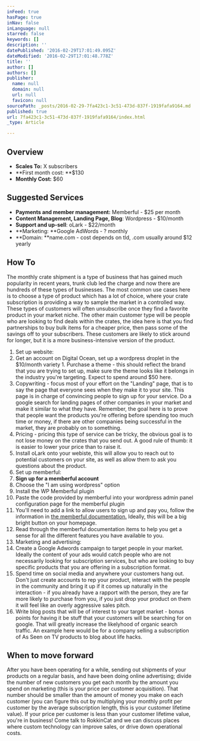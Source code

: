```yaml
---
inFeed: true
hasPage: true
inNav: false
inLanguage: null
starred: false
keywords: []
description: ''
datePublished: '2016-02-29T17:01:49.095Z'
dateModified: '2016-02-29T17:01:48.778Z'
title: ''
author: []
authors: []
publisher:
  name: null
  domain: null
  url: null
  favicon: null
sourcePath: _posts/2016-02-29-7fa423c1-3c51-473d-837f-1919fafa9164.md
published: true
url: 7fa423c1-3c51-473d-837f-1919fafa9164/index.html
_type: Article

---
```

## Overview

* **Scales To:** X subscribers
* **First month cost: **$130
* **Monthly Cost:** $60

## Suggested Services

* **Payments and member management:** Memberful - $25 per month
* **Content Management, Landing Page, Blog**: Wordpress - $10/month
* **Support and up-sell**: oLark - $22/month
* **Marketing: **Google AdWords - ? monthly
* **Domain: **name.com - cost depends on tld, .com usually around $12 yearly

## How To

The monthly crate shipment is a type of business that has gained much popularity in recent years, trunk club led the charge and now there are hundreds of these types of businesses. The most common use cases here is to choose a type of product which has a lot of choice, where your crate subscription is providing a way to sample the market in a controlled way. These types of customers will often unsubscribe once they find a favorite product in your market niche. The other main customer type will be people who are looking to find deals within the crates, the idea here is that you find partnerships to buy bulk items for a cheaper price, then pass some of the savings off to your subscribers. These customers are likely to stick around for longer, but it is a more business-intensive version of the product.

1. Set up website: 
  1. Get an account on Digital Ocean, set up a wordpress droplet in the $10/month variety
    1. Purchase a theme - this should reflect the brand that you are trying to set up, make sure the theme looks like it belongs in the industry you're targeting. Expect to spend around $50 here. 
  2. Copywriting - focus most of your effort on the "Landing" page, that is to say the page that everyone sees when they make it to your site. This page is in charge of  convincing people to sign up for your service. Do a google search for landing pages of other companies in your market and make it similar to what they have. Remember, the goal here is to prove that people want the products you're offering before spending too much time or money, if there are other companies being successful in the market, they are probably on to something.
  3. Pricing - pricing this type of service can be tricky, the obvious goal is to not lose money on the crates that you send out. A good rule of thumb: it is easier to lower your price than to raise it.
  4. Install oLark onto your webiste, this will allow you to reach out to potential customers on your site, as well as allow them to ask you questions about the product.
2. Set up memberful:
  1. **Sign up for a memberful account**
  2. Choose the "I am using wordpress" option
  3. Install the WP Memberful plugin 
  4. Paste the code provided by memberful into your wordpress admin panel configuration page for the memberful plugin
  5. You'll need to add  a link to allow users to sign up and pay you, follow the information in [the memberful documentation.][0] Ideally, this will be a big bright button on your homepage.
  6. Read through the memberful documentation items to help you get a sense for all the different features you have available to you. 
3. Marketing and advertising:
  1. Create a Google Adwords campaign to target people in your market. Ideally the content of your ads would catch people who are not necessarily looking for subscription services, but who are looking to buy specific products that you are offering in a subscription format.
  2. Spend time on social media and anywhere your customers hang out. Don't just create accounts to rep your product, interact with the people in the community and bring it up if it comes up naturally in the interaction - if you already have a rapport with the person, they are far more likely to purchase from you, if you just drop your product on them it will feel like an overly aggressive sales pitch.
  3. Write blog posts that will be of interest to your target market - bonus points for having it be stuff that your customers will be searching for on google. That will greatly increase the likelyhood of organic search traffic. An example here would be for a company selling a subscription of As Seen on TV products to blog about life hacks.

## When to move forward

After you have been operating for a while, sending out shipments of your products on a regular basis, and have been doing online advertising; divide the number of new customers you get each month by the amount you spend on marketing (this is your price per customer acquisition). That number should be smaller than the amount of money you make on each customer (you can figure this out by multiplying your monthly profit per customer by the average subscription length, this is your customer lifetime value). If your price per customer is less than your customer lifetime value, you're in business! Come talk to RokkinCat and we can discuss places where custom technology can improve sales, or drive down operational costs. 

[0]: https://memberful.com/help/integrate/services/wordpress/add-buy-link/
